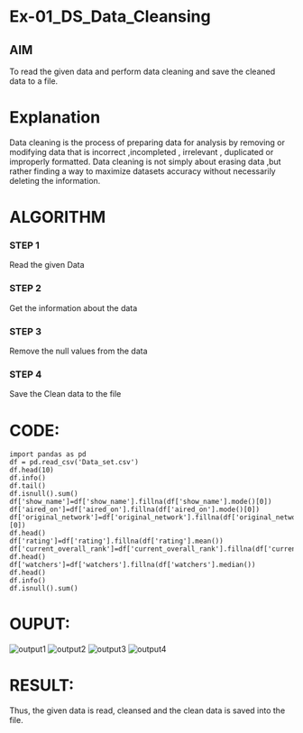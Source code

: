 # Ex-01_DS_Data_Cleansing


## AIM
To read the given data and perform data cleaning and save the cleaned data to a file. 

# Explanation
Data cleaning is the process of preparing data for analysis by removing or modifying data that is incorrect ,incompleted , irrelevant , duplicated or improperly formatted. 
Data cleaning is not simply about erasing data ,but rather finding a way to maximize datasets accuracy without necessarily deleting the information. 

# ALGORITHM
### STEP 1
Read the given Data
### STEP 2
Get the information about the data
### STEP 3
Remove the null values from the data
### STEP 4
Save the Clean data to the file


# CODE:
```
import pandas as pd
df = pd.read_csv('Data_set.csv')
df.head(10)
df.info()
df.tail()
df.isnull().sum()
df['show_name']=df['show_name'].fillna(df['show_name'].mode()[0])
df['aired_on']=df['aired_on'].fillna(df['aired_on'].mode()[0])
df['original_network']=df['original_network'].fillna(df['original_network'].mode()[0])
df.head()
df['rating']=df['rating'].fillna(df['rating'].mean())
df['current_overall_rank']=df['current_overall_rank'].fillna(df['current_overall_rank'].mean())
df.head()
df['watchers']=df['watchers'].fillna(df['watchers'].median())
df.head()
df.info()
df.isnull().sum()

```
# OUPUT:
![output1](https://user-images.githubusercontent.com/94187572/161429915-4ba9cf88-90be-4edd-94ab-fbaa7a32f1fb.jpeg)
![output2](https://user-images.githubusercontent.com/94187572/161429921-465e72b2-b236-4b7d-a804-f1ec69ce1072.jpeg)
![output3](https://user-images.githubusercontent.com/94187572/161429930-3e237e2e-135a-4c24-8e98-69543f59feb3.jpeg)
![output4](https://user-images.githubusercontent.com/94187572/161429938-7b8bea41-d26c-43f8-9b8b-e2e63e786624.jpeg)




# RESULT:
Thus, the given data is read, cleansed and the clean data is saved into the file.
